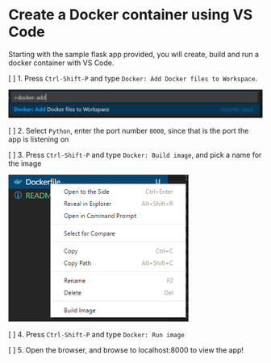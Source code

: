 # Create a Docker container using VS Code

Starting with the sample flask app provided, you will create, build and run a docker container with VS Code.

[ ] 1. Press `Ctrl-Shift-P` and type `Docker: Add Docker files to Workspace`.

![alt text](Images/AddDockerfiles.png)

[ ] 2. Select `Python`, enter the port number `8000`, since that is the port the app is listening on

[ ] 3. Press `Ctrl-Shift-P` and type `Docker: Build image`, and pick a name for the image

![alt text](Images/BuildImage.png)

[ ] 4. Press `Ctrl-Shift-P` and type `Docker: Run image`
 
[ ] 5. Open the browser, and browse to localhost:8000 to view the app!


